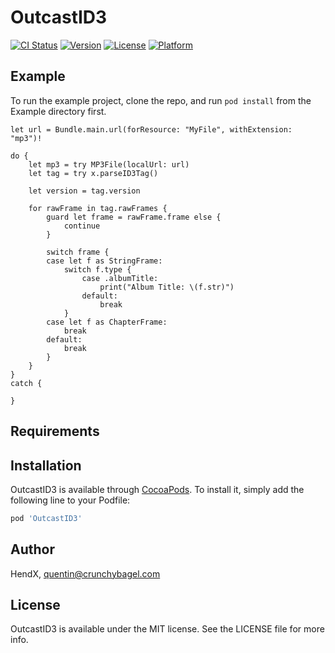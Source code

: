 # OutcastID3

[![CI Status](https://img.shields.io/travis/HendX/OutcastID3.svg?style=flat)](https://travis-ci.org/HendX/OutcastID3)
[![Version](https://img.shields.io/cocoapods/v/OutcastID3.svg?style=flat)](https://cocoapods.org/pods/OutcastID3)
[![License](https://img.shields.io/cocoapods/l/OutcastID3.svg?style=flat)](https://cocoapods.org/pods/OutcastID3)
[![Platform](https://img.shields.io/cocoapods/p/OutcastID3.svg?style=flat)](https://cocoapods.org/pods/OutcastID3)

## Example

To run the example project, clone the repo, and run `pod install` from the Example directory first.

```
let url = Bundle.main.url(forResource: "MyFile", withExtension: "mp3")!

do {
    let mp3 = try MP3File(localUrl: url)
    let tag = try x.parseID3Tag()

    let version = tag.version

    for rawFrame in tag.rawFrames {
        guard let frame = rawFrame.frame else {
            continue
        }

        switch frame {
        case let f as StringFrame:
            switch f.type {
                case .albumTitle:
                    print("Album Title: \(f.str)")
                default:
                    break
            }
        case let f as ChapterFrame:
            break
        default:
            break
        }
    }
}
catch {

}
```

## Requirements

## Installation

OutcastID3 is available through [CocoaPods](https://cocoapods.org). To install
it, simply add the following line to your Podfile:

```ruby
pod 'OutcastID3'
```

## Author

HendX, quentin@crunchybagel.com

## License

OutcastID3 is available under the MIT license. See the LICENSE file for more info.
